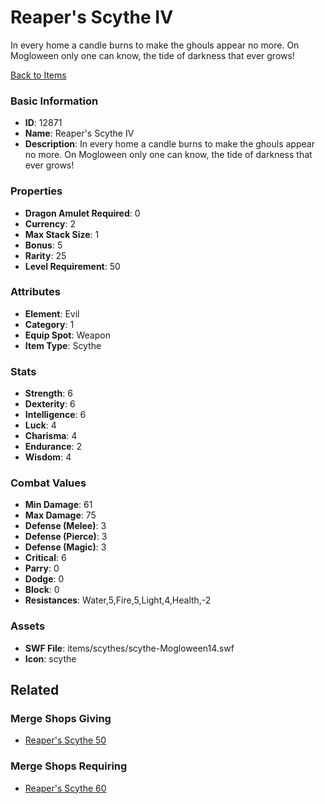 # Reaper's Scythe IV

In every home a candle burns to make the ghouls appear no more. On Mogloween only one can know, the tide of darkness that ever grows! 

[Back to Items](../items.md)

### Basic Information

- **ID**: 12871
- **Name**: Reaper&#039;s Scythe IV
- **Description**: In every home a candle burns to make the ghouls appear no more. On Mogloween only one can know, the tide of darkness that ever grows! 

### Properties

- **Dragon Amulet Required**: 0
- **Currency**: 2
- **Max Stack Size**: 1
- **Bonus**: 5
- **Rarity**: 25
- **Level Requirement**: 50

### Attributes

- **Element**: Evil
- **Category**: 1
- **Equip Spot**: Weapon
- **Item Type**: Scythe

### Stats

- **Strength**: 6
- **Dexterity**: 6
- **Intelligence**: 6
- **Luck**: 4
- **Charisma**: 4
- **Endurance**: 2
- **Wisdom**: 4

### Combat Values

- **Min Damage**: 61
- **Max Damage**: 75
- **Defense (Melee)**: 3
- **Defense (Pierce)**: 3
- **Defense (Magic)**: 3
- **Critical**: 6
- **Parry**: 0
- **Dodge**: 0
- **Block**: 0
- **Resistances**: Water,5,Fire,5,Light,4,Health,-2

### Assets

- **SWF File**: items/scythes/scythe-Mogloween14.swf
- **Icon**: scythe

## Related

### Merge Shops Giving

- [Reaper's Scythe 50](../merge-shops/230-reaper-s-scythe-50.md)

### Merge Shops Requiring

- [Reaper's Scythe 60](../merge-shops/231-reaper-s-scythe-60.md)

